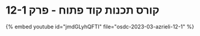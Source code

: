 # קורס תכנות קוד פתוח - פרק 12-1



{% embed youtube id="jmdGLyhQFTI" file="osdc-2023-03-azrieli-12-1" %}


